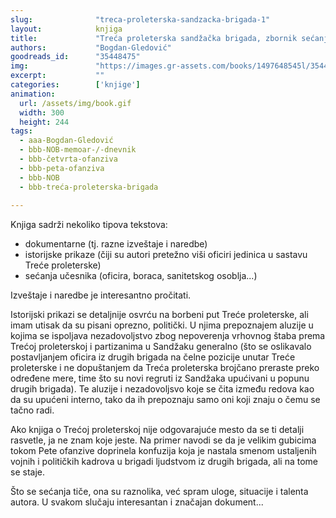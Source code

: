 ```yaml
---
slug:              "treca-proleterska-sandzacka-brigada-1"
layout:            knjiga
title:             "Treća proleterska sandžačka brigada, zbornik sećanja, knjiga 1"
authors:           "Bogdan-Gledović"
goodreads_id:      "35448475"
img:               "https://images.gr-assets.com/books/1497648545l/35448475.jpg"
excerpt:           ""
categories:        ['knjige']
animation:
  url: /assets/img/book.gif
  width: 300
  height: 244
tags:
  - aaa-Bogdan-Gledović
  - bbb-NOB-memoar-/-dnevnik
  - bbb-četvrta-ofanziva
  - bbb-peta-ofanziva
  - bbb-NOB
  - bbb-treća-proleterska-brigada
  
---
```


Knjiga sadrži nekoliko tipova tekstova:

- dokumentarne (tj. razne izveštaje i naredbe)
- istorijske prikaze (čiji su autori pretežno viši oficiri jedinica u sastavu Treće proleterske)
- sećanja učesnika (oficira, boraca, sanitetskog osoblja...)

Izveštaje i naredbe je interesantno pročitati.

Istorijski prikazi se detaljnije osvrću na borbeni put Treće proleterske, ali imam utisak da su pisani oprezno, 
politički. U njima prepoznajem aluzije u kojima se ispoljava nezadovoljstvo zbog nepoverenja vrhovnog štaba prema Trećoj 
proleterskoj i partizanima u Sandžaku generalno (što se oslikavalo postavljanjem oficira iz drugih brigada na čelne 
pozicije unutar Treće proleterske i ne dopuštanjem da Treća proleterska brojčano preraste preko određene mere, time što 
su novi regruti iz Sandžaka upućivani u popunu drugih brigada). Te aluzije i nezadovoljsvo koje se čita između redova 
kao da su upućeni interno, tako da ih prepoznaju samo oni koji znaju o čemu se tačno radi.

Ako knjiga o Trećoj proleterskoj nije odgovarajuće mesto da se ti detalji rasvetle, ja ne znam koje jeste. Na primer 
navodi se da je velikim gubicima tokom Pete ofanzive doprinela konfuzija koja je nastala smenom ustaljenih vojnih i 
političkih kadrova u brigadi ljudstvom iz drugih brigada, ali na tome se staje.

Što se sećanja tiče, ona su raznolika, već spram uloge, situacije i talenta autora. U svakom slučaju interesantan i 
značajan dokument...